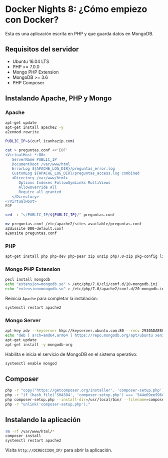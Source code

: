 # Docker Nights 8: ¿Cómo empiezo con Docker?

Esta es una aplicación escrita en PHP y que guarda datos en MongoDB.

## Requisitos del servidor

* Ubuntu 16.04 LTS
* PHP >= 7.0.0
* Mongo PHP Extension
* MongoDB >= 3.6
* PHP Composer

## Instalando Apache, PHP y Mongo

### Apache

```sh
apt-get update
apt-get install apache2 -y
a2enmod rewrite

```

```sh
PUBLIC_IP=$(curl icanhazip.com)

cat > preguntas.conf <<'EOF'
<VirtualHost *:80>
   ServerName PUBLIC_IP
   DocumentRoot /var/www/html
   ErrorLog ${APACHE_LOG_DIR}/preguntas_error.log
   CustomLog ${APACHE_LOG_DIR}/preguntas_access.log combined
   <Directory /var/www/html>
      Options Indexes FollowSymLinks MultiViews
      AllowOverride All
      Require all granted
   </Directory>
</VirtualHost>
EOF

sed -i "s/PUBLIC_IP/${PUBLIC_IP}/" preguntas.conf

mv preguntas.conf /etc/apache2/sites-available/preguntas.conf
a2dissite 000-default.conf
a2ensite preguntas.conf
```

### PHP
```sh
apt-get install php php-dev php-pear zip unzip php7.0-zip pkg-config libapache2-mod-php -y

```

### Mongo PHP Extension

```sh
pecl install mongodb
echo "extension=mongodb.so" > /etc/php/7.0/cli/conf.d/20-mongodb.ini
echo "extension=mongodb.so" > /etc/php/7.0/apache2/conf.d/20-mongodb.ini
```

Reinicia `Apache` para completar la instalación:

```sh
systemctl restart apache2

```

### Mongo Server

```sh
apt-key adv --keyserver hkp://keyserver.ubuntu.com:80 --recv 2930ADAE8CAF5059EE73BB4B58712A2291FA4AD5
echo "deb [ arch=amd64,arm64 ] https://repo.mongodb.org/apt/ubuntu xenial/mongodb-org/3.6 multiverse" | sudo tee /etc/apt/sources.list.d/mongodb-org-3.6.list
apt-get update
apt-get install -y mongodb-org

```

Habilita e inicia el servicio de MongoDB en el sistema operativo:

```sh
systemctl enable mongod

```

## Composer

```sh
php -r "copy('https://getcomposer.org/installer', 'composer-setup.php');"
php -r "if (hash_file('SHA384', 'composer-setup.php') === '544e09ee996cdf60ece3804abc52599c22b1f40f4323403c44d44fdfdd586475ca9813a858088ffbc1f233e9b180f061') { echo 'Installer verified'; } else { echo 'Installer corrupt'; unlink('composer-setup.php'); } echo PHP_EOL;"
php composer-setup.php --install-dir=/usr/local/bin/ --filename=composer
php -r "unlink('composer-setup.php');"

```

## Instalando la aplicación

```sh
rm -rf /var/www/html/*
composer install
systemctl restart apache2
```

Visita `http://DIRECCION_IP/` para abrir la aplicación.